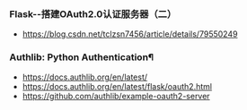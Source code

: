 ### Flask--搭建OAuth2.0认证服务器（二）
* https://blog.csdn.net/tclzsn7456/article/details/79550249

###  Authlib: Python Authentication¶
* https://docs.authlib.org/en/latest/
* https://docs.authlib.org/en/latest/flask/oauth2.html
* https://github.com/authlib/example-oauth2-server
